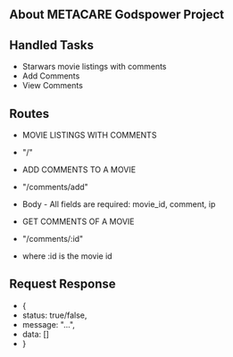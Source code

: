 ## About METACARE Godspower Project

## Handled Tasks
 - Starwars movie listings with comments
 - Add Comments
 - View Comments
 
## Routes

 - MOVIE LISTINGS WITH COMMENTS
 - "/"
 
 - ADD COMMENTS TO A MOVIE
 - "/comments/add"
 - Body - All fields are required: movie_id, comment, ip
 
 - GET COMMENTS OF A MOVIE
 - "/comments/:id" 
 - where :id is the movie id

## Request Response
 - {
 -    status: true/false,
 -    message: "...",
 -    data: []
 - }